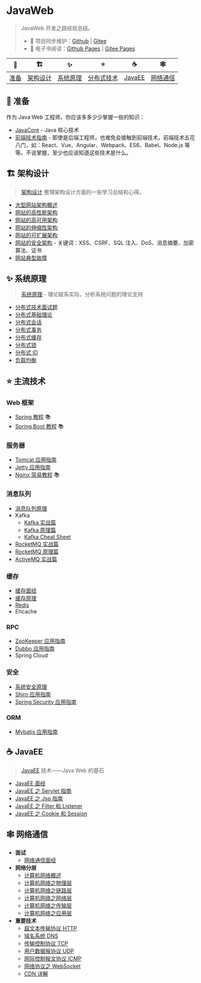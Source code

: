 # JavaWeb

> JavaWeb 开发之路经验总结。
>
> - :repeat: 项目同步维护：[Github](https://github.com/dunwu/javaweb/) | [Gitee](https://gitee.com/turnon/javaweb/)
> - :book: 电子书阅读：[Github Pages](https://dunwu.github.io/javaweb/) | [Gitee Pages](http://turnon.gitee.io/javaweb/)

|        🔰         |            🏗            |            ✨            |             ⭐️             |          ☕          |            🕸            |
| :---------------: | :---------------------: | :----------------------: | :-------------------------: | :------------------: | :---------------------: |
| [准备](#🔰️-准备) | [架构设计](#🏗-架构设计) | [系统原理](#✨-系统原理) | [分布式技术](#⭐️-主流技术) | [JavaEE](#☕-javaee) | [网络通信](#🕸-网络通信) |

## 🔰️ 准备

作为 Java Web 工程师，你应该多多少少掌握一些的知识：

- [JavaCore](https://dunwu.github.io/javacore/) - Java 核心技术
- [前端技术指南](https://github.com/dunwu/frontend-tutorial) - 即使是后端工程师，也难免会接触到前端技术。前端技术五花八门，如：React、Vue、Angular、Webpack、ES6、Babel、Node.js 等等。不说掌握，至少也应该知道这些技术是什么。

## 🏗 架构设计

> [架构设计](docs/architecture) 整理架构设计方面的一些学习总结和心得。

- [大型网站架构概述](docs/architecture/大型网站架构概述.md)
- [网站的高性能架构](docs/architecture/网站的高性能架构.md)
- [网站的高可用架构](docs/architecture/网站的高可用架构.md)
- [网站的伸缩性架构](docs/architecture/网站的伸缩性架构.md)
- [网站的可扩展架构](docs/architecture/网站的可扩展架构.md)
- [网站的安全架构](docs/architecture/网站的安全架构.md) - 关键词：XSS、CSRF、SQL 注入、DoS、消息摘要、加密算法、证书
- [网站典型故障](docs/architecture/网站典型故障.md)

## ✨ 系统原理

> [系统原理](docs/theory) - 理论联系实际，分析系统问题的理论支持

- [分布式技术面试题](docs/theory/distributed-interview.md)
- [分布式基础理论](docs/theory/distributed-base.md)
- [分布式会话](docs/theory/distributed-session.md)
- [分布式事务](docs/theory/distributed-transaction.md)
- [分布式缓存](docs/theory/distributed-cache.md)
- [分布式锁](docs/theory/distributed-lock.md)
- [分布式 ID](docs/theory/distributed-id.md)
- [负载均衡](docs/theory/load-balance.md)

## ⭐️ 主流技术

### Web 框架

- [Spring 教程](https://dunwu.github.io/spring-tutorial/) 📚
- [Spring Boot 教程](https://dunwu.github.io/spring-boot-tutorial/) 📚

### 服务器

- [Tomcat 应用指南](docs/technology/server/tomcat.md)
- [Jetty 应用指南](docs/technology/server/jetty.md)
- [Nginx 简易教程](https://github.com/dunwu/nginx-tutorial) 📚

### 消息队列

- [消息队列原理](docs/technology/mq/mq-theory.md)
- Kafka
  - [Kafka 实战篇](docs/technology/mq/kafka/kafka-basics.md)
  - [Kafka 原理篇](docs/technology/mq/kafka/kafka-advanced.md)
  - [Kafka Cheat Sheet](docs/technology/mq/kafka/kafka-cheat-sheet.md)
- [RocketMQ 实战篇](docs/technology/mq/rocketmq-basics.md)
- [RocketMQ 原理篇](docs/technology/mq/rocketmq-basics.md)
- [ActiveMQ 实战篇](docs/technology/mq/ActiveMQ.md)

### 缓存

- [缓存面经](docs/technology/cache/cache-interview.md)
- [缓存原理](docs/technology/cache/cache-theory.md)
- [Redis](https://github.com/dunwu/db-tutorial/tree/master/docs/nosql/redis)
- Ehcache

### RPC

- [ZooKeeper 应用指南](docs/technology/rpc/zookeeper.md)
- [Dubbo 应用指南](docs/technology/rpc/dubbo.md)
- Spring Cloud

### 安全

- [系统安全原理](docs/technology/security/security-theory.md)
- [Shiro 应用指南](docs/technology/security/shiro.md)
- [Spring Security 应用指南](docs/technology/security/spring-security.md)

### ORM

- [Mybatis 应用指南](docs/technology/orm/mybatis.md)

## ☕ JavaEE

> [JavaEE](docs/javaee) 技术——Java Web 的基石

- [JavaEE 面经](docs/javaee/javaee-interview.md)
- [JavaEE 之 Servlet 指南](docs/javaee/javaee-servlet.md)
- [JavaEE 之 Jsp 指南](docs/javaee/javaee-jsp.md)
- [JavaEE 之 Filter 和 Listener](docs/javaee/javaee-filter-listener.md)
- [JavaEE 之 Cookie 和 Session](docs/javaee/javaee-cookie-sesion.md)

## 🕸 网络通信

- **面试**
  - [网络通信面经](docs/network/network-interview.md)
- **网络分层**
  - [计算机网络概述](docs/network/network-guide.md)
  - [计算机网络之物理层](docs/network/network-physical.md)
  - [计算机网络之链路层](docs/network/network-data-link.md)
  - [计算机网络之网络层](docs/network/network-network.md)
  - [计算机网络之传输层](docs/network/network-transport.md)
  - [计算机网络之应用层](docs/network/network-application.md)
- **重要技术**
  - [超文本传输协议 HTTP](docs/network/http.md)
  - [域名系统 DNS](docs/network/dns.md)
  - [传输控制协议 TCP](docs/network/tcp.md)
  - [用户数据报协议 UDP](docs/network/udp.md)
  - [网际控制报文协议 ICMP](docs/network/icmp.md)
  - [网络协议之 WebSocket](docs/network/websocket.md)
  - [CDN 详解](docs/network/cdn.md)
